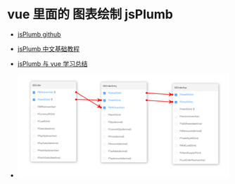 # vue 里面的 图表绘制 jsPlumb

- [jsPlumb github](https://github.com/jsplumb/jsplumb)

- [jsPlumb 中文基础教程](https://wdd.js.org/jsplumb-chinese-tutorial/#/?id=_214-%E5%88%A0%E9%99%A4%E8%8A%82%E7%82%B9%EF%BC%8C%E5%8C%85%E6%8B%AC%E8%8A%82%E7%82%B9%E7%9B%B8%E5%85%B3%E7%9A%84%E8%BF%9E%E6%8E%A5)

- [jsPlumb 与 vue 学习总结](https://zhuanlan.zhihu.com/p/43642654)

- ![jsPlumb绘制的实例图像](../images/jsPlumb读模型解析器绘图.png)
